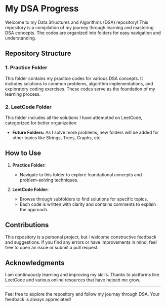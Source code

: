 # My DSA Progress

Welcome to my Data Structures and Algorithms (DSA) repository! This repository is a compilation of my journey through learning and mastering DSA concepts. The codes are organized into folders for easy navigation and understanding.

## Repository Structure

### 1. **Practice Folder**
This folder contains my practice codes for various DSA concepts. It includes solutions to common problems, algorithm implementations, and exploratory coding exercises. These codes serve as the foundation of my learning process.

### 2. **LeetCode Folder**
This folder includes all the solutions I have attempted on LeetCode, categorized for better organization:

- **Future Folders:** As I solve more problems, new folders will be added for other topics like Strings, Trees, Graphs, etc.

## How to Use

1. **Practice Folder:**
   - Navigate to this folder to explore foundational concepts and problem-solving techniques.

2. **LeetCode Folder:**
   - Browse through subfolders to find solutions for specific topics.
   - Each code is written with clarity and contains comments to explain the approach.

## Contributions
This repository is a personal project, but I welcome constructive feedback and suggestions. If you find any errors or have improvements in mind, feel free to open an issue or submit a pull request.

## Acknowledgments
I am continuously learning and improving my skills. Thanks to platforms like LeetCode and various online resources that have helped me grow.

---
Feel free to explore the repository and follow my journey through DSA. Your feedback is always appreciated!
